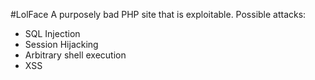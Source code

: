 #LolFace
A purposely bad PHP site that is exploitable.
Possible attacks:

* SQL Injection
* Session Hijacking
* Arbitrary shell execution
* XSS


